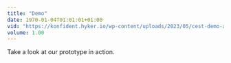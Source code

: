 ```yaml
---
title: "Demo"
date: 1970-01-04T01:01:01+01:00
vid: "https://konfident.hyker.io/wp-content/uploads/2023/05/cest-demo-audio-adjusted.mp4#t=3"
volume: 1.00
---
```

Take a look at our prototype in action.

